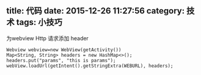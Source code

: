 title: 代码
date: 2015-12-26 11:27:56
category: 技术
tags: 小技巧
---

为webview Http 请求添加 header

	Webview webview=new WebView(getActivity())
	Map<String, String> headers = new HashMap<>();
	headers.put("params", "this is params");	
	webView.loadUrl(getIntent().getStringExtra(WEBURL), headers);